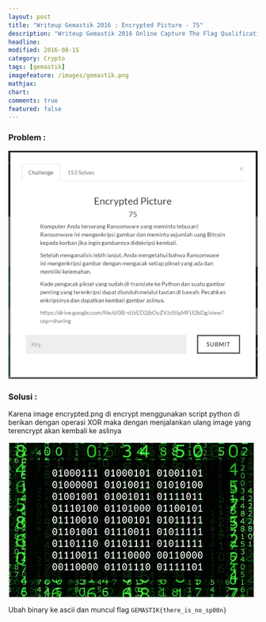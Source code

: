 ```yaml
---
layout: post
title: "Writeup Gemastik 2016 : Encrypted Picture - 75"
description: "Writeup Gemastik 2016 Online Capture The Flag Qualification"
headline: 
modified: 2016-08-15
category: Crypto
tags: [gemastik]
imagefeature: /images/gemastik.png
mathjax: 
chart: 
comments: true
featured: false
---
```


### Problem :

![Python Server](/images/encrypted-picture.png)


### Solusi :

Karena image encrypted.png di encrypt menggunakan script python di berikan dengan operasi XOR maka dengan menjalankan ulang
image yang terencrypt akan kembali ke aslinya 

![Python Server](/images/encrypted-picture-flag.png)

Ubah binary ke ascii dan muncul flag `GEMASTIK{there_is_no_sp00n}`